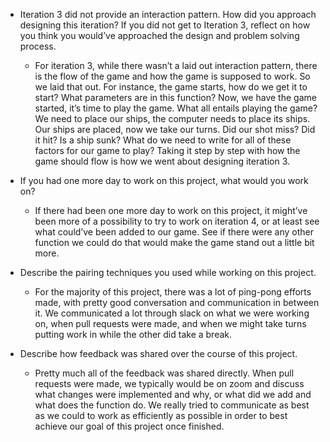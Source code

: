 * Iteration 3 did not provide an interaction pattern. How did you approach designing this iteration? If you did not get to Iteration 3, reflect on how you think you would’ve approached the design and problem solving process.
	- For iteration 3, while there wasn’t a laid out interaction pattern, there is the flow of the game and how the game is supposed to work. So we laid that out. 
For instance, the game starts, how do we get it to start? What parameters are in this function?
Now, we have the game started, it’s time to play the game. What all entails playing the game? We need to place our ships, the computer needs to place its ships.
Our ships are placed, now we take our turns. Did our shot miss? Did it hit? Is a ship sunk? What do we need to write for all of these factors for our game to play?
Taking it step by step with how the game should flow is how we went about designing iteration 3. 


* If you had one more day to work on this project, what would you work on?
	- If there had been one more day to work on this project, it might’ve been more of a possibility to try to work on iteration 4, or at least see what could’ve been added to our game. See if there were any other function we could do that would make the game stand out a little bit more.


* Describe the pairing techniques you used while working on this project.
	- For the majority of this project, there was a lot of ping-pong efforts made, with pretty good conversation and communication in between it. We communicated a lot through slack on what we were working on, when pull requests were made, and when we might take turns putting work in while the other did take a break. 


* Describe how feedback was shared over the course of this project.
	- Pretty much all of the feedback was shared directly. When pull requests were made, we typically would be on zoom and discuss what changes were implemented and why, or what did we add and what does the function do. We really tried to communicate as best as we could to work as efficiently as possible in order to best achieve our goal of this project once finished. 
